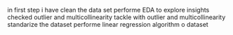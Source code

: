 in first step i have clean the data set
performe EDA to explore insights
checked outlier and multicollinearity
tackle with outlier and multicollinearity
standarize the dataset
performe linear regression algorithm o dataset
